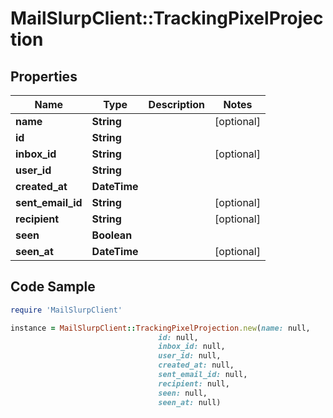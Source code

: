 # MailSlurpClient::TrackingPixelProjection

## Properties

Name | Type | Description | Notes
------------ | ------------- | ------------- | -------------
**name** | **String** |  | [optional] 
**id** | **String** |  | 
**inbox_id** | **String** |  | [optional] 
**user_id** | **String** |  | 
**created_at** | **DateTime** |  | 
**sent_email_id** | **String** |  | [optional] 
**recipient** | **String** |  | [optional] 
**seen** | **Boolean** |  | 
**seen_at** | **DateTime** |  | [optional] 

## Code Sample

```ruby
require 'MailSlurpClient'

instance = MailSlurpClient::TrackingPixelProjection.new(name: null,
                                 id: null,
                                 inbox_id: null,
                                 user_id: null,
                                 created_at: null,
                                 sent_email_id: null,
                                 recipient: null,
                                 seen: null,
                                 seen_at: null)
```


